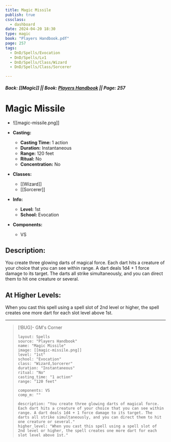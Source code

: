 ```yaml
---
title: Magic Missile
publish: true
cssclass:
  - dashboard
date: 2024-04-20 18:30
type: magic
book: "Players Handbook.pdf"
page: 257
tags:
  - DnD/Spells/Evocation
  - DnD/Spells/Lv1
  - DnD/Spells/Class/Wizard
  - DnD/Spells/Class/Sorcerer

---
```


##### Back: [[Magic]] || Book: [Players Handbook](https://drive.google.com/drive/folders/1O5bhpYizcIT5xxAoLOuzCRht_PVS7VSG?usp=sharing) || Page: 257

# Magic Missile
- ![[magic-missile.png]]
- **Casting:**
    - **Casting Time:** 1 action
    - **Duration:** Instantaneous
    - **Range:** 120 feet
    - **Ritual:** No
    - **Concentration:** No
- **Classes:**
    - [[Wizard]]
    - [[Sorcerer]]

- **Info:**
    - **Level:** 1st
    - **School:** Evocation
- **Components:**
    - VS


## Description:
You create three glowing darts of magical force. Each dart hits a creature of your choice that you can see within range. A dart deals 1d4 + 1 force damage to its target. The darts all strike simultaneously, and you can direct them to hit one creature or several.

## At Higher Levels:
When you cast this spell using a spell slot of 2nd level or higher, the spell creates one more dart for each slot level above 1st.

---

> [!BUG]- GM's Corner
>
> ```statblock
> layout: Spells
> source: "Players Handbook"
> name: "Magic Missile"
> image: [[magic-missile.png]]
> level: "1st"
> school: "Evocation"
> class: "Wizard,Sorcerer"
> duration: "Instantaneous"
> ritual: "No"
> casting_time: "1 action"
> range: "120 feet"
>
> components: VS
> comp_m: ""
>
> description: "You create three glowing darts of magical force. Each dart hits a creature of your choice that you can see within range. A dart deals 1d4 + 1 force damage to its target. The darts all strike simultaneously, and you can direct them to hit one creature or several."
> higher_level: "When you cast this spell using a spell slot of 2nd level or higher, the spell creates one more dart for each slot level above 1st."
> ```
